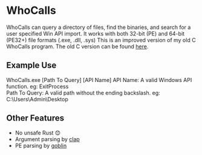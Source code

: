 # WhoCalls
WhoCalls can query a directory of files, find the binaries, and search for a user specified Win API import. It works with both 32-bit (PE) and 64-bit (PE32+) file formats (.exe, .dll, .sys)
This is an improved version of my old C WhoCalls program. The old C version can be found [here](https://github.com/DownWithUp/WhoCalls_C).

## Example Use
WhoCalls.exe [Path To Query] [API Name]
API Name: A valid Windows API function. eg: ExitProcess<br/>
Path To Query: A valid path without the ending backslash. eg: C:\Users\Admin\Desktop

## Other Features
* No unsafe Rust 😊
* Argument parsing by [clap](https://github.com/clap-rs/clap)
* PE parsing by [goblin](https://github.com/m4b/goblin)